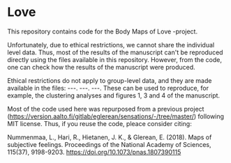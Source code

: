 # Love
This repository contains code for the Body Maps of Love -project.

Unfortunately, due to ethical restrictions, we cannot share the individual level data. Thus, most of the results of the manuscript can't be reproduced directly using the files available in this repository. However, from the code, one can check how the results of the manuscript were produced. 

Ethical restrictions do not apply to group-level data, and they are made available in the files: ---. ---. ---. These can be used to reproduce, for example, the clustering analyses and figures 1, 3 and 4 of the manuscript.

Most of the code used here was repurposed from a previous project (https://version.aalto.fi/gitlab/eglerean/sensations/-/tree/master/) following MIT license. Thus, if you reuse the code, pleace consider citing:

Nummenmaa, L., Hari, R., Hietanen, J. K., & Glerean, E. (2018). Maps of subjective feelings. Proceedings of the National Academy of Sciences, 115(37), 9198-9203. https://doi.org/10.1073/pnas.1807390115



